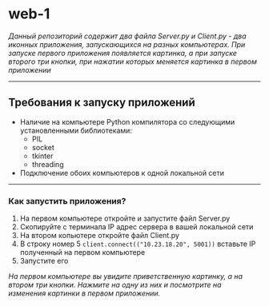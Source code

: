 # web-1
*Данный репозиторий содержит два файла Server.py и Client.py - два иконных приложения, запускающихся на разных компьютерах.
При запуске первого приложения появляется картинка, а при запуске второго три кнопки, при нажатии которых меняется картинка в первом приложении*
__________________
## Требования к запуску приложений
* Наличие на компьютере Python компилятора со следующими установленными библиотеками:
  * PIL
  * socket
  * tkinter
  * threading
* Подключение обоих компьютеров к одной локальной сети
____________________
### Как запустить приложения?
1. На первом компьютере откройте и запустите файл Server.py
2. Скопируйте с терминала IP адрес сервера в вашей локальной сети
3. На втором копьютере откройте файл Client.py
4. В строку номер 5 `client.connect(("10.23.18.20", 5001))` вставьте IP полученный на первом компьютере
5. Запустите его
   
*На первом компьютере вы увидите приветственную картинку, а на втором три кнопки.
Нажмите на одну из них и посмотрите на изменения картинки в первом приложении.*
